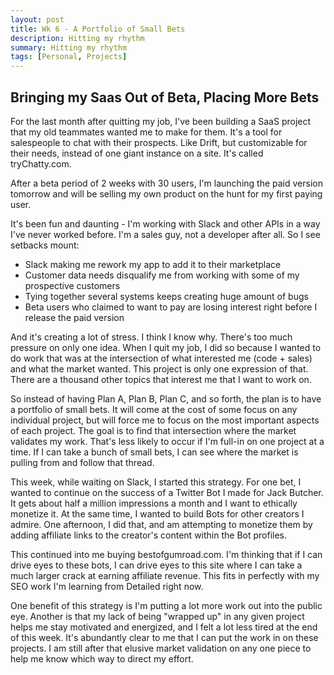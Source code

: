 ```yaml
---
layout: post
title: Wk 6 - A Portfolio of Small Bets
description: Hitting my rhythm
summary: Hitting my rhythm
tags: [Personal, Projects]
---
```


 <h2> Bringing my Saas Out of Beta, Placing More Bets </h2>

 For the last month after quitting my job, I've been building a SaaS project that my old teammates wanted me to make for them. It's a tool for salespeople to chat with their prospects. Like Drift, but customizable for their needs, instead of one giant instance on a site. It's called tryChatty.com.

 After a beta period of 2 weeks with 30 users, I'm launching the paid version tomorrow and will be selling my own product on the hunt for my first paying user.

 It's been fun and daunting - I'm working with Slack and other APIs in a way I've never worked before. I'm a sales guy, not a developer after all. So I see setbacks mount:
  - Slack making me rework my app to add it to their marketplace
  - Customer data needs disqualify me from working with some of my prospective customers
  - Tying together several systems keeps creating huge amount of bugs
  - Beta users who claimed to want to pay are losing interest right before I release the paid version

  And it's creating a lot of stress. I think I know why. There's too much pressure on only one idea. When I quit my job, I did so because I wanted to do work that was at the intersection of what interested me (code + sales) and what the market wanted. This project is only one expression of that. There are a thousand other topics that interest me that I want to work on.

  So instead of having Plan A, Plan B, Plan C, and so forth, the plan is to have a portfolio of small bets. It will come at the cost of some focus on any individual project, but will force me to focus on the most important aspects of each project. The goal is to find that intersection where the market validates my work. That's less likely to occur if I'm full-in on one project at a time. If I can take a bunch of small bets, I can see where the market is pulling from and follow that thread.

  This week, while waiting on Slack, I started this strategy. For one bet, I wanted to continue on the success of a Twitter Bot I made for Jack Butcher. It gets about half a million impressions a month and I want to ethically monetize it. At the same time, I wanted to build Bots for other creators I admire. One afternoon, I did that, and am attempting to monetize them by adding affiliate links to the creator's content within the Bot profiles.

  This continued into me buying bestofgumroad.com. I'm thinking that if I can drive eyes to these bots, I can drive eyes to this site where I can take a much larger crack at earning affiliate revenue. This fits in perfectly with my SEO work I'm learning from Detailed right now.

  One benefit of this strategy is I'm putting a lot more work out into the public eye. Another is that my lack of being "wrapped up" in any given project helps me stay motivated and energized, and I felt a lot less tired at the end of this week. It's abundantly clear to me that I can put the work in on these projects. I am still after that elusive market validation on any one piece to help me know which way to direct my effort.
